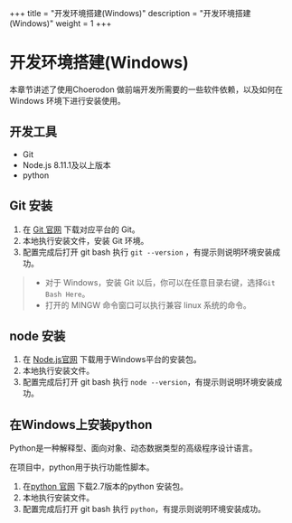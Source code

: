 +++
title = "开发环境搭建(Windows)"
description = "开发环境搭建(Windows)"
weight = 1
+++

# 开发环境搭建(Windows)

本章节讲述了使用Choerodon 做前端开发所需要的一些软件依赖，以及如何在Windows 环境下进行安装使用。

## 开发工具

- Git
- Node.js 8.11.1及以上版本
- python

## Git 安装

1. 在 [Git 官网](https://git-scm.com/download/) 下载对应平台的 Git。
2. 本地执行安装文件，安装 Git 环境。
3. 配置完成后打开 git bash 执行 `git --version` ，有提示则说明环境安装成功。

> - 对于 Windows，安装 Git 以后，你可以在任意目录右键，选择`Git Bash Here`。
> - 打开的 MINGW 命令窗口可以执行兼容 linux 系统的命令。

## node 安装

1. 在 [Node.js官网](https://nodejs.org/en/download/) 下载用于Windows平台的安装包。
2. 本地执行安装文件。
3. 配置完成后打开 git bash 执行 `node --version`，有提示则说明环境安装成功。

## 在Windows上安装python

Python是一种解释型、面向对象、动态数据类型的高级程序设计语言。

在项目中，python用于执行功能性脚本。

1. 在[python 官网](https:/www.python.org/downloads/release/python-2712/) 下载2.7版本的python 安装包。
2. 本地执行安装文件。
3. 配置完成后打开 git bash 执行 `python`，有提示则说明环境安装成功。